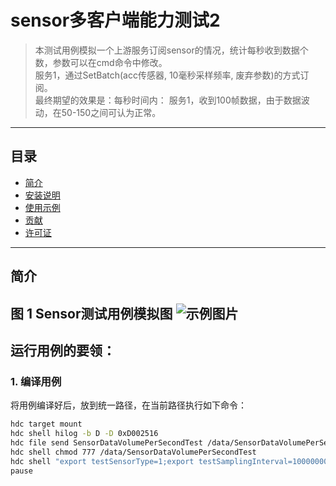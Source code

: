 # sensor多客户端能力测试2

> 本测试用例模拟一个上游服务订阅sensor的情况，统计每秒收到数据个数，参数可以在cmd命令中修改。<br>
> 服务1，通过SetBatch(acc传感器, 10毫秒采样频率, 废弃参数)的方式订阅。<br>
> 最终期望的效果是：每秒时间内：
> 服务1，收到100帧数据，由于数据波动，在50-150之间可认为正常。

---

## 目录

- [简介](#简介)
- [安装说明](#安装说明)
- [使用示例](#使用示例)
- [贡献](#贡献)
- [许可证](#许可证)

---

## 简介
**图 1**  Sensor测试用例模拟图<a name="fig1292918466322"></a>
![示例图片](sensor_test.jpg)
---

## 运行用例的要领：

### 1. 编译用例

将用例编译好后，放到统一路径，在当前路径执行如下命令：

```bash
hdc target mount
hdc shell hilog -b D -D 0xD002516
hdc file send SensorDataVolumePerSecondTest /data/SensorDataVolumePerSecondTest
hdc shell chmod 777 /data/SensorDataVolumePerSecondTest
hdc shell "export testSensorType=1;export testSamplingInterval=10000000;export testPrintDataFlag=false;export testTestTime=20000;/data/SensorDataVolumePerSecondTest"
pause